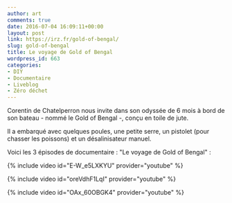 ```yaml
---
author: art
comments: true
date: 2016-07-04 16:09:11+00:00
layout: post
link: https://irz.fr/gold-of-bengal/
slug: gold-of-bengal
title: Le voyage de Gold of Bengal
wordpress_id: 663
categories:
- DIY
- Documentaire
- Liveblog
- Zéro déchet
---
```


Corentin de Chatelperron nous invite dans son odyssée de 6 mois à bord de son bateau - nommé le Gold of Bengal -, conçu  en toile de jute.

Il a embarqué avec quelques poules, une petite serre, un pistolet (pour chasser les poissons) et un désalinisateur manuel.

Voici les 3 épisodes de documentaire : "Le voyage de Gold of Bengal" :

{% include video id="E-W_e5LXKYU" provider="youtube" %}

{% include video id="oreVdhF1LqI" provider="youtube" %}

{% include video id="OAx_60OBGK4" provider="youtube" %}
